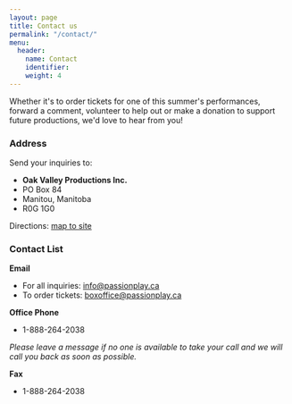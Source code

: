 ```yaml
---
layout: page
title: Contact us
permalink: "/contact/"
menu:
  header:
    name: Contact
    identifier: 
    weight: 4
---
```

Whether it's to order tickets for one of this summer's performances, forward a comment, volunteer to help out or make a donation to support future productions, we'd love to hear from you!

### Address
Send your inquiries to:
- **Oak Valley Productions Inc.**
- PO Box 84
- Manitou, Manitoba
- R0G 1G0

Directions: [map to site](/map-to-site)

### Contact List

**Email**
- For all inquiries: [info@passionplay.ca](mailto:info@passionplay.ca)
- To order tickets: [boxoffice@passionplay.ca](mailto:boxoffice@passionplay.ca)

**Office Phone**
- 1-888-264-2038

_Please leave a message if no one is available to take your call and we will call you back as soon as possible._

**Fax**
- 1-888-264-2038